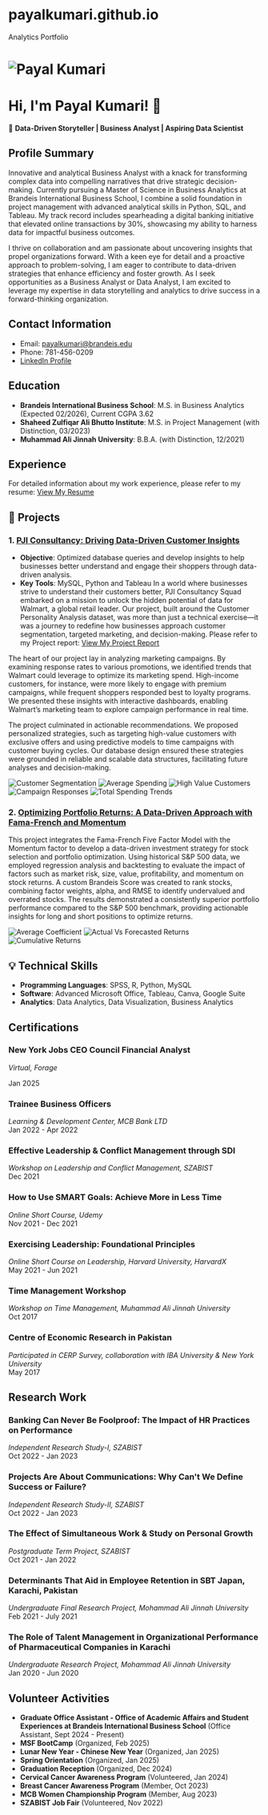 # payalkumari.github.io
Analytics Portfolio
# ![Payal Kumari](https://github.com/Payal-kumari1/payalkumari.github.io/blob/main/IMG_0179.jpg)

# Hi, I'm Payal Kumari! 👋

🌟 **Data-Driven Storyteller | Business Analyst | Aspiring Data Scientist**

## Profile Summary
Innovative and analytical Business Analyst with a knack for transforming complex data into compelling narratives that drive strategic decision-making. Currently pursuing a Master of Science in Business Analytics at Brandeis International Business School, I combine a solid foundation in project management with advanced analytical skills in Python, SQL, and Tableau. My track record includes spearheading a digital banking initiative that elevated online transactions by 30%, showcasing my ability to harness data for impactful business outcomes.

I thrive on collaboration and am passionate about uncovering insights that propel organizations forward. With a keen eye for detail and a proactive approach to problem-solving, I am eager to contribute to data-driven strategies that enhance efficiency and foster growth. As I seek opportunities as a Business Analyst or Data Analyst, I am excited to leverage my expertise in data storytelling and analytics to drive success in a forward-thinking organization.

## Contact Information
- Email: payalkumari@brandeis.edu
- Phone: 781-456-0209
- [LinkedIn Profile](https://linkedin.com/in/payal-kumari-7a5489222/)

## Education
- **Brandeis International Business School**: M.S. in Business Analytics (Expected 02/2026), Current CGPA 3.62
- **Shaheed Zulfiqar Ali Bhutto Institute**: M.S. in Project Management (with Distinction, 03/2023)
- **Muhammad Ali Jinnah University**: B.B.A. (with Distinction, 12/2021)

## Experience
For detailed information about my work experience, please refer to my resume: [View My Resume](https://github.com/Payal-kumari1/payalkumari.github.io/blob/main/Kumari%20Payal%20Resume%20-%20FEB.pdf)

## 📂 Projects

### 1. [PJI Consultancy: Driving Data-Driven Customer Insights](#)
- **Objective**: Optimized database queries and develop insights to help businesses better understand and engage their shoppers through data-driven analysis.
- **Key Tools**: MySQL, Python and Tableau
In a world where businesses strive to understand their customers better, PJI Consultancy Squad embarked on a mission to unlock the hidden potential of data for Walmart, a global retail leader. Our project, built around the Customer Personality Analysis dataset, was more than just a technical exercise—it was a journey to redefine how businesses approach customer segmentation, targeted marketing, and decision-making.
Please refer to my Project report: [View My Project Report](https://github.com/Payal-kumari1/payalkumari.github.io/blob/main/PJI%20Consultancy.pdf)

The heart of our project lay in analyzing marketing campaigns. By examining response rates to various promotions, we identified trends that Walmart could leverage to optimize its marketing spend. High-income customers, for instance, were more likely to engage with premium campaigns, while frequent shoppers responded best to loyalty programs. We presented these insights with interactive dashboards, enabling Walmart’s marketing team to explore campaign performance in real time.

The project culminated in actionable recommendations. We proposed personalized strategies, such as targeting high-value customers with exclusive offers and using predictive models to time campaigns with customer buying cycles. Our database design ensured these strategies were grounded in reliable and scalable data structures, facilitating future analyses and decision-making.

![Customer Segmentation](https://github.com/Payal-kumari1/payalkumari.github.io/blob/main/customer_segmentation.png)
![Average Spending](https://github.com/Payal-kumari1/payalkumari.github.io/blob/main/average_spending.png)
![High Value Customers](https://github.com/Payal-kumari1/payalkumari.github.io/blob/main/high_value_customers.png)
![Campaign Responses](https://github.com/Payal-kumari1/payalkumari.github.io/blob/main/campaign_responses.png)
![Total Spending Trends](https://github.com/Payal-kumari1/payalkumari.github.io/blob/main/spending_trends.png)

### 2. [Optimizing Portfolio Returns: A Data-Driven Approach with Fama-French and Momentum](#)
This project integrates the Fama-French Five Factor Model with the Momentum factor to develop a data-driven investment strategy for stock selection and portfolio optimization. Using historical S&P 500 data, we employed regression analysis and backtesting to evaluate the impact of factors such as market risk, size, value, profitability, and momentum on stock returns. A custom Brandeis Score was created to rank stocks, combining factor weights, alpha, and RMSE to identify undervalued and overrated stocks. The results demonstrated a consistently superior portfolio performance compared to the S&P 500 benchmark, providing actionable insights for long and short positions to optimize returns.

![Average Coefficient](https://github.com/Payal-kumari1/payalkumari.github.io/blob/main/Avg%20Coefficient.png)
![Actual Vs Forecasted Returns](https://github.com/Payal-kumari1/payalkumari.github.io/blob/main/Actual%20Vs%20Forecasted%20Returns.png)
![Cumulative Returns](https://github.com/Payal-kumari1/payalkumari.github.io/blob/main/Cumulative%20Returns.png)

## 💡 Technical Skills
- **Programming Languages**: SPSS, R, Python, MySQL
- **Software**: Advanced Microsoft Office, Tableau, Canva, Google Suite
- **Analytics**: Data Analytics, Data Visualization, Business Analytics

## Certifications

### New York Jobs CEO Council Financial Analyst
*Virtual, Forage*

Jan 2025

### Trainee Business Officers
*Learning & Development Center, MCB Bank LTD*  
Jan 2022 - Apr 2022

### Effective Leadership & Conflict Management through SDI
*Workshop on Leadership and Conflict Management, SZABIST*  
Dec 2021

### How to Use SMART Goals: Achieve More in Less Time
*Online Short Course, Udemy*  
Nov 2021 - Dec 2021

### Exercising Leadership: Foundational Principles
*Online Short Course on Leadership, Harvard University, HarvardX*  
May 2021 - Jun 2021

### Time Management Workshop
*Workshop on Time Management, Muhammad Ali Jinnah University*  
Oct 2017

### Centre of Economic Research in Pakistan
*Participated in CERP Survey, collaboration with IBA University & New York University*  
May 2017

## Research Work

### Banking Can Never Be Foolproof: The Impact of HR Practices on Performance
*Independent Research Study-I, SZABIST*  
Oct 2022 - Jan 2023

### Projects Are About Communications: Why Can't We Define Success or Failure?
*Independent Research Study-II, SZABIST*  
Oct 2022 - Jan 2023

### The Effect of Simultaneous Work & Study on Personal Growth
*Postgraduate Term Project, SZABIST*  
Oct 2021 - Jan 2022

### Determinants That Aid in Employee Retention in SBT Japan, Karachi, Pakistan
*Undergraduate Final Research Project, Mohammad Ali Jinnah University*  
Feb 2021 - July 2021

### The Role of Talent Management in Organizational Performance of Pharmaceutical Companies in Karachi
*Undergraduate Research Project, Mohammad Ali Jinnah University*  
Jan 2020 - Jun 2020


## Volunteer Activities
- **Graduate Office Assistant - Office of Academic Affairs and Student Experiences at Brandeis International Business School** (Office Assistant, Sept 2024 - Present)
- **MSF BootCamp** (Organized, Feb 2025)
- **Lunar New Year - Chinese New Year** (Organized, Jan 2025)
- **Spring Orientation** (Organized, Jan 2025)
- **Graduation Reception** (Organized, Dec 2024)
- **Cervical Cancer Awareness Program** (Volunteered, Jan 2024)
- **Breast Cancer Awareness Program** (Member, Oct 2023)
- **MCB Women Championship Program** (Member, Aug 2023)
- **SZABIST Job Fair** (Volunteered, Nov 2022)
